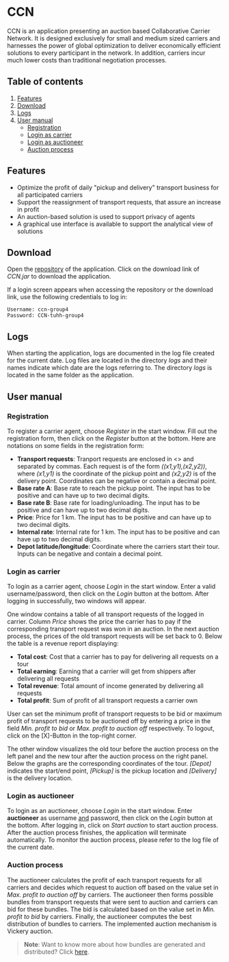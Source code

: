 # CCN

CCN is an application presenting an auction based Collaborative Carrier Network. It is designed exclusively for small 
and medium sized carriers and harnesses the power of global optimization to deliver economically efficient solutions to
every participant in the network. In addition, carriers incur much lower costs than traditional negotiation processes.

## Table of contents

1. [Features](#features)
2. [Download](#download)
3. [Logs](#logs)
4. [User manual](#user-manual)
   - [Registration](#registration)
   - [Login as carrier](#login-as-carrier)
   - [Login as auctioneer](#login-as-auctioneer)
   - [Auction process](#auction-process)


## Features

- Optimize the profit of daily "pickup and delivery" transport business for all participated carriers
- Support the reassignment of transport requests, that assure an increase in profit
- An auction-based solution is used to support privacy of agents
- A graphical use interface is available to support the analytical view of solutions

## Download

Open the [repository](https://ccn.jfrog.io/ui/native/ccn-generic-local/) of the application. Click on the download link
of _CCN.jar_ to download the application.

If a login screen appears when accessing the repository or the download link, use the following credentials to log in:
```
Username: ccn-group4
Password: CCN-tuhh-group4
```

## Logs
When starting the application, logs are documented in the log file created for the current date. Log files are located
in the directory _logs_ and their names indicate which date are the logs referring to. The directory _logs_ is located in
the same folder as the application.

## User manual

### Registration

To register a carrier agent, choose _Register_ in the start window. Fill out the registration form, then click on the
_Register_ button at the bottom. Here are notations on some fields in the registration form:

- **Transport requests**: Tranport requests are enclosed in <> and separated by commas. Each request is of the form
_((x1,y1),(x2,y2))_, where _(x1,y1)_ is the coordinate of the pickup point and _(x2,y2)_ is of the delivery point.
Coordinates can be negative or contain a decimal point.
- **Base rate A**: Base rate to reach the pickup point. The input has to be positive and can have up to two decimal digits.
- **Base rate B**: Base rate for loading/unloading. The input has to be positive and can have up to two decimal digits.
- **Price**: Price for 1 km. The input has to be positive and can have up to two decimal digits.
- **Internal rate**: Internal rate for 1 km. The input has to be positive and can have up to two decimal digits.
- **Depot latitude/longitude**: Coordinate where the carriers start their tour. Inputs can be negative and contain
a decimal point.

### Login as carrier

To login as a carrier agent, choose _Login_ in the start window. Enter a valid username/password, then click on the
_Login_ button at the bottom. After logging in successfully, two windows will appear.

One window contains a table of all transport requests of the logged in carrier. Column _Price_ shows the price the 
carrier has to pay if the corresponding transport request was won in an auction. In the next auction process, the prices
of the old transport requests will be set back to 0. Below the table is a revenue report displaying:

- **Total cost**: Cost that a carrier has to pay for delivering all requests on a tour
- **Total earning**: Earning that a carrier will get from shippers after delivering all requests
- **Total revenue**: Total amount of income generated by delivering all requests
- **Total profit**: Sum of profit of all transport requests a carrier own

User can set the minimum profit of transport requests to be bid or maximum profit of transport requests to be auctioned 
off by entering a price in the field _Min. profit to bid_ or _Max. profit to auction off_ respectively. To logout, click
on the [X]-Button in the top-right corner.

The other window visualizes the old tour before the auction process on the left panel and the new tour after the auction
process on the right panel. Below the graphs are the corresponding coordinates of the tour. _[Depot]_ indicates the 
start/end point, _[Pickup]_ is the pickup location and _[Delivery]_ is the delivery location.

### Login as auctioneer

To login as an auctioneer, choose _Login_ in the start window. Enter **auctioneer** as username <ins>and</ins> password, 
then click on the _Login_ button at the bottom. After logging in, click on _Start auction_ to start auction process.
After the auction process finishes, the application will terminate automatically. To monitor the auction process,
please refer to the log file of the current date.

### Auction process

The auctioneer calculates the profit of each transport requests for all carriers and decides which request to auction
off based on the value set in _Max. profit to auction off_ by carriers. The auctioneer then forms possible bundles from
transport requests that were sent to auction and carriers can bid for these bundles. The bid is calculated based on the
value set in _Min. profit to bid_ by carriers. Finally, the auctioneer computes the best distribution of bundles to
carriers. The implemented auction mechanism is Vickery auction.

> <b>Note</b>: Want to know more about how bundles are generated and distributed? Click [here](Bundle.md).


